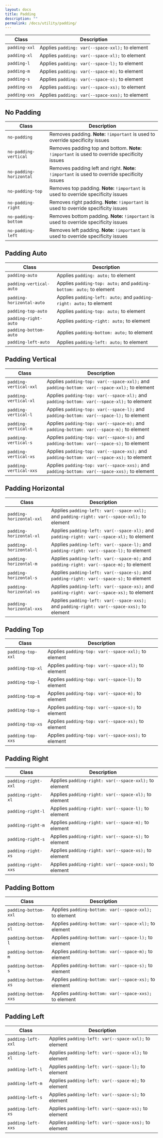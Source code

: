 ```yaml
---
layout: docs
title: Padding
description: ""
permalink: /docs/utility/padding/
---
```


| Class         | Description                                     |
| ------------- | ----------------------------------------------- |
| `padding-xxl` | Applies `padding: var(--space-xxl);` to element |
| `padding-xl`  | Applies `padding: var(--space-xl);` to element  |
| `padding-l`   | Applies `padding: var(--space-l);` to element   |
| `padding-m`   | Applies `padding: var(--space-m);` to element   |
| `padding-s`   | Applies `padding: var(--space-s);` to element   |
| `padding-xs`  | Applies `padding: var(--space-xs);` to element  |
| `padding-xxs` | Applies `padding: var(--space-xxs);` to element |

## No Padding

| Class                   | Description                                                                                   |
| ----------------------- | --------------------------------------------------------------------------------------------- |
| `no-padding`            | Removes padding. **Note:** `!important` is used to override specificity issues                |
| `no-padding-vertical`   | Removes padding top and bottom. **Note:** `!important` is used to override specificity issues |
| `no-padding-horizontal` | Removes padding left and right. **Note:** `!important` is used to override specificity issues |
| `no-padding-top`        | Removes top padding. **Note:** `!important` is used to override specificity issues            |
| `no-padding-right`      | Removes right padding. **Note:** `!important` is used to override specificity issues          |
| `no-padding-bottom`     | Removes bottom padding. **Note:** `!important` is used to override specificity issues         |
| `no-padding-left`       | Removes left padding. **Note:** `!important` is used to override specificity issues           |

## Padding Auto

| Class                     | Description                                                         |
| ------------------------- | ------------------------------------------------------------------- |
| `padding-auto`            | Applies `padding: auto;` to element                                 |
| `padding-vertical-auto`   | Applies `padding-top: auto;` and `padding-bottom: auto;` to element |
| `padding-horizontal-auto` | Applies `padding-left: auto;` and `padding-right: auto;` to element |
| `padding-top-auto`        | Applies `padding-top: auto;` to element                             |
| `padding-right-auto`      | Applies `padding-right: auto;` to element                           |
| `padding-bottom-auto`     | Applies `padding-bottom: auto;` to element                          |
| `padding-left-auto`       | Applies `padding-left: auto;` to element                            |

## Padding Vertical

| Class                  | Description                                                                                 |
| ---------------------- | ------------------------------------------------------------------------------------------- |
| `padding-vertical-xxl` | Applies `padding-top: var(--space-xxl);` and `padding-bottom: var(--space-xxl);` to element |
| `padding-vertical-xl`  | Applies `padding-top: var(--space-xl);` and `padding-bottom: var(--space-xl);` to element   |
| `padding-vertical-l`   | Applies `padding-top: var(--space-l);` and `padding-bottom: var(--space-l);` to element     |
| `padding-vertical-m`   | Applies `padding-top: var(--space-m);` and `padding-bottom: var(--space-m);` to element     |
| `padding-vertical-s`   | Applies `padding-top: var(--space-s);` and `padding-bottom: var(--space-s);` to element     |
| `padding-vertical-xs`  | Applies `padding-top: var(--space-xs);` and `padding-bottom: var(--space-xs);` to element   |
| `padding-vertical-xxs` | Applies `padding-top: var(--space-xxs);` and `padding-bottom: var(--space-xxs);` to element |

## Padding Horizontal

| Class                    | Description                                                                                 |
| ------------------------ | ------------------------------------------------------------------------------------------- |
| `padding-horizontal-xxl` | Applies `padding-left: var(--space-xxl);` and `padding-right: var(--space-xxl);` to element |
| `padding-horizontal-xl`  | Applies `padding-left: var(--space-xl);` and `padding-right: var(--space-xl);` to element   |
| `padding-horizontal-l`   | Applies `padding-left: var(--space-l);` and `padding-right: var(--space-l);` to element     |
| `padding-horizontal-m`   | Applies `padding-left: var(--space-m);` and `padding-right: var(--space-m);` to element     |
| `padding-horizontal-s`   | Applies `padding-left: var(--space-s);` and `padding-right: var(--space-s);` to element     |
| `padding-horizontal-xs`  | Applies `padding-left: var(--space-xs);` and `padding-right: var(--space-xs);` to element   |
| `padding-horizontal-xxs` | Applies `padding-left: var(--space-xxs);` and `padding-right: var(--space-xxs);` to element |

## Padding Top

| Class             | Description                                         |
| ----------------- | --------------------------------------------------- |
| `padding-top-xxl` | Applies `padding-top: var(--space-xxl);` to element |
| `padding-top-xl`  | Applies `padding-top: var(--space-xl);` to element  |
| `padding-top-l`   | Applies `padding-top: var(--space-l);` to element   |
| `padding-top-m`   | Applies `padding-top: var(--space-m);` to element   |
| `padding-top-s`   | Applies `padding-top: var(--space-s);` to element   |
| `padding-top-xs`  | Applies `padding-top: var(--space-xs);` to element  |
| `padding-top-xxs` | Applies `padding-top: var(--space-xxs);` to element |

## Padding Right

| Class               | Description                                           |
| ------------------- | ----------------------------------------------------- |
| `padding-right-xxl` | Applies `padding-right: var(--space-xxl);` to element |
| `padding-right-xl`  | Applies `padding-right: var(--space-xl);` to element  |
| `padding-right-l`   | Applies `padding-right: var(--space-l);` to element   |
| `padding-right-m`   | Applies `padding-right: var(--space-m);` to element   |
| `padding-right-s`   | Applies `padding-right: var(--space-s);` to element   |
| `padding-right-xs`  | Applies `padding-right: var(--space-xs);` to element  |
| `padding-right-xxs` | Applies `padding-right: var(--space-xxs);` to element |

## Padding Bottom

| Class                | Description                                            |
| -------------------- | ------------------------------------------------------ |
| `padding-bottom-xxl` | Applies `padding-bottom: var(--space-xxl);` to element |
| `padding-bottom-xl`  | Applies `padding-bottom: var(--space-xl);` to element  |
| `padding-bottom-l`   | Applies `padding-bottom: var(--space-l);` to element   |
| `padding-bottom-m`   | Applies `padding-bottom: var(--space-m);` to element   |
| `padding-bottom-s`   | Applies `padding-bottom: var(--space-s);` to element   |
| `padding-bottom-xs`  | Applies `padding-bottom: var(--space-xs);` to element  |
| `padding-bottom-xxs` | Applies `padding-bottom: var(--space-xxs);` to element |

## Padding Left

| Class              | Description                                          |
| ------------------ | ---------------------------------------------------- |
| `padding-left-xxl` | Applies `padding-left: var(--space-xxl);` to element |
| `padding-left-xl`  | Applies `padding-left: var(--space-xl);` to element  |
| `padding-left-l`   | Applies `padding-left: var(--space-l);` to element   |
| `padding-left-m`   | Applies `padding-left: var(--space-m);` to element   |
| `padding-left-s`   | Applies `padding-left: var(--space-s);` to element   |
| `padding-left-xs`  | Applies `padding-left: var(--space-xs);` to element  |
| `padding-left-xxs` | Applies `padding-left: var(--space-xxs);` to element |
